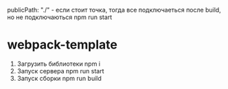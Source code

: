 publicPath: "./" - если стоит точка, тогда все подключаеться после build,
но не подключаються npm run start
# webpack-template
1. Загрузить библиотеки npm i
2. Запуск сервера npm run start
3. Запуск сборки npm run build
